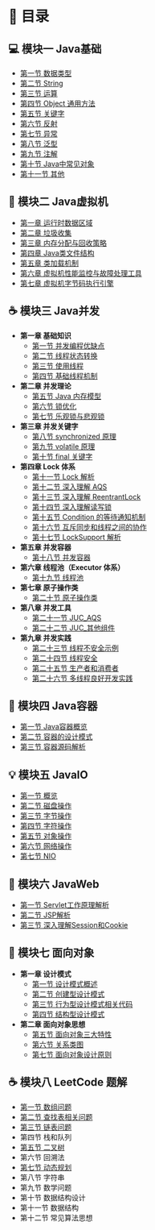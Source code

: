 # 📖 目录

## 💻 模块一 Java基础

- [第一节 数据类型](JavaBasics/00数据类型.md)
- [第二节 String](JavaBasics/01String.md)
- [第三节 运算](JavaBasics/02%E8%BF%90%E7%AE%97.md)
- [第四节 Object 通用方法](JavaBasics/03Object%E9%80%9A%E7%94%A8%E6%96%B9%E6%B3%95.md) 
- [第五节 关键字](JavaBasics/04%E5%85%B3%E9%94%AE%E5%AD%97.md) 
-  [第六节 反射](JavaBasics/05%E5%8F%8D%E5%B0%84.md)  
- [第七节 异常](JavaBasics/06%E5%BC%82%E5%B8%B8.md)  
- [第八节 泛型](JavaBasics/07%E6%B3%9B%E5%9E%8B.md) 
- [第九节 注解](JavaBasics/08%E6%B3%A8%E8%A7%A3.md)  
- [第十节 Java中常见对象](JavaBasics/09Java%E5%B8%B8%E8%A7%81%E5%AF%B9%E8%B1%A1.md)  
- [第十一节 其他](JavaBasics/10%E5%85%B6%E4%BB%96.md) 

## 🎨 模块二 Java虚拟机

- [第一章 运行时数据区域](JVM/00%E8%BF%90%E8%A1%8C%E6%97%B6%E6%95%B0%E6%8D%AE%E5%8C%BA%E5%9F%9F.md) 
- [第二章 垃圾收集](JVM/01%E5%9E%83%E5%9C%BE%E6%94%B6%E9%9B%86.md) 
- [第三章 内存分配与回收策略](JVM/02%E5%86%85%E5%AD%98%E5%88%86%E9%85%8D%E4%B8%8E%E5%9B%9E%E6%94%B6%E7%AD%96%E7%95%A5.md) 
- [第四章 Java类文件结构](JVM/03Java%E7%B1%BB%E6%96%87%E4%BB%B6%E7%BB%93%E6%9E%84.md)
- [第五章 类加载机制](JVM/04%E7%B1%BB%E5%8A%A0%E8%BD%BD%E6%9C%BA%E5%88%B6.md)
- [第六章 虚拟机性能监控与故障处理工具](JVM/05%E8%99%9A%E6%8B%9F%E6%9C%BA%E6%80%A7%E8%83%BD%E7%9B%91%E6%8E%A7%E5%92%8C%E6%95%85%E9%9A%9C%E5%A4%84%E7%90%86%E5%B7%A5%E5%85%B7.md) 
- [第七章 虚拟机字节码执行引擎](JVM/06%E8%99%9A%E6%8B%9F%E6%9C%BA%E5%AD%97%E8%8A%82%E7%A0%81%E6%89%A7%E8%A1%8C%E5%BC%95%E6%93%8E.md)  

## ☕️ 模块三 Java并发

- **第一章 基础知识**
  * [第一节 并发编程优缺点](Concurrency/00%E5%B9%B6%E5%8F%91%E7%BC%96%E7%A8%8B%E7%9A%84%E4%BC%98%E7%BC%BA%E7%82%B9.md) 
  * [第二节 线程状态转换](Concurrency/01%E7%BA%BF%E7%A8%8B%E7%8A%B6%E6%80%81%E8%BD%AC%E6%8D%A2.md) 
  * [第三节 使用线程](Concurrency/02%E4%BD%BF%E7%94%A8%E7%BA%BF%E7%A8%8B.md) 
  * [第四节 基础线程机制](Concurrency/03%E5%9F%BA%E7%A1%80%E7%BA%BF%E7%A8%8B%E6%9C%BA%E5%88%B6.md) 
- **第二章 并发理论**    
  * [第五节 Java 内存模型](Concurrency/04Java%E5%86%85%E5%AD%98%E6%A8%A1%E5%9E%8B.md)   
  * [第六节 锁优化](Concurrency/05%E9%94%81%E4%BC%98%E5%8C%96.md) 
  * [第七节 乐观锁与悲观锁](Concurrency/06%E4%B9%90%E8%A7%82%E9%94%81%E4%B8%8E%E6%82%B2%E8%A7%82%E9%94%81.md) 
- **第三章 并发关键字**
  * [第八节 synchronized 原理](Concurrency/06synchronized%E5%8E%9F%E7%90%86.md)
  * [第九节 volatile 原理](Concurrency/07volatile%E5%8E%9F%E7%90%86.md) 
  * [第十节 final 关键字](Concurrency/08final%E5%85%B3%E9%94%AE%E5%AD%97.md)  
- **第四章 Lock 体系**
  * [第十一节 Lock 解析](Concurrency/09Lock%E8%A7%A3%E6%9E%90.md)  
  * [第十二节 深入理解 AQS](Concurrency/10%E6%B7%B1%E5%85%A5%E7%90%86%E8%A7%A3AQS.md)  
  * [第十三节 深入理解 ReentrantLock](Concurrency/11%E6%B7%B1%E5%85%A5%E7%90%86%E8%A7%A3ReentrantLock.md) 
  * [第十四节 深入理解读写锁](Concurrency/12%E6%B7%B1%E5%85%A5%E7%90%86%E8%A7%A3%E8%AF%BB%E5%86%99%E9%94%81ReentrantReadWriteLock.md) 
  * [第十五节 Condition 的等待通知机制](Concurrency/13Condition%E7%9A%84await%E5%92%8Csignal%E7%AD%89%E5%BE%85%E9%80%9A%E7%9F%A5%E6%9C%BA%E5%88%B6.md) 
  * [第十六节 互斥同步和线程之间的协作](Concurrency/14%E4%BA%92%E6%96%A5%E5%90%8C%E6%AD%A5%E5%92%8C%E7%BA%BF%E7%A8%8B%E4%B9%8B%E9%97%B4%E7%9A%84%E5%8D%8F%E4%BD%9C..md) 
  * [第十七节 LockSupport 解析](Concurrency/15LockSupport%E8%A7%A3%E6%9E%90.md) 
- **第五章 并发容器**   
  * [ 第十八节 并发容器](Concurrency/16%E5%B9%B6%E5%8F%91%E5%AE%B9%E5%99%A8.md) 
- **第六章 线程池（Executor 体系）**    
  * [第十九节 线程池](Concurrency/17%E7%BA%BF%E7%A8%8B%E6%B1%A0.md) 
- **第七章 原子操作类**
  * [第二十节 原子操作类](Concurrency/19%E5%8E%9F%E5%AD%90%E6%93%8D%E4%BD%9C%E7%B1%BB.md)  
- **第八章 并发工具**   
  *  [第二十一节 JUC_AQS](Concurrency/20JUC_AQS.md) 
  * [第二十二节 JUC_其他组件](Concurrency/21JUC_%E5%85%B6%E4%BB%96%E7%BB%84%E4%BB%B6.md)  
- **第九章 并发实践**   
  * [第二十三节 线程不安全示例](Concurrency/22%E7%BA%BF%E7%A8%8B%E4%B8%8D%E5%AE%89%E5%85%A8%E7%A4%BA%E4%BE%8B.md) 
  *  [第二十四节 线程安全](Concurrency/23%E7%BA%BF%E7%A8%8B%E5%AE%89%E5%85%A8.md)
  * [第二十五节 生产者和消费者](Concurrency/24%E7%94%9F%E4%BA%A7%E8%80%85%E5%92%8C%E6%B6%88%E8%B4%B9%E8%80%85.md) 
  * [第二十六节 多线程良好开发实践](Concurrency/25%E5%A4%9A%E7%BA%BF%E7%A8%8B%E8%89%AF%E5%A5%BD%E5%BC%80%E5%8F%91%E5%AE%9E%E8%B7%B5.md)

## 🔨 模块四 Java容器

- [第一节 Java容器概览](JavaContainer/00Java%E5%AE%B9%E5%99%A8%E6%A6%82%E8%A7%88.md)
- [第二节 容器的设计模式](JavaContainer/01%E5%AE%B9%E5%99%A8%E4%B8%AD%E7%9A%84%E8%AE%BE%E8%AE%A1%E6%A8%A1%E5%BC%8F.md)
- [第三节 容器源码解析](JavaContainer/02%E5%AE%B9%E5%99%A8%E6%BA%90%E7%A0%81%E5%88%86%E6%9E%90.md)

## 💡 模块五 JavaIO

- [第一节 概览](JavaIO/00%E6%A6%82%E8%A7%88.md) 
- [第二节 磁盘操作](JavaIO/01%E7%A3%81%E7%9B%98%E6%93%8D%E4%BD%9C.md)  
- [第三节 字节操作](JavaIO/02%E5%AD%97%E8%8A%82%E6%93%8D%E4%BD%9C.md) 
- [第四节 字符操作](JavaIO/03%E5%AD%97%E7%AC%A6%E6%93%8D%E4%BD%9C.md)  
- [第五节 对象操作](JavaIO/04%E5%AF%B9%E8%B1%A1%E6%93%8D%E4%BD%9C.md)  
- [第六节 网络操作](JavaIO/05%E7%BD%91%E7%BB%9C%E6%93%8D%E4%BD%9C.md)  
- [第七节 NIO](JavaIO/06NIO.md)

## 📝 模块六 JavaWeb

- [第一节 Servlet工作原理解析](JavaWeb/00Servlet%E5%B7%A5%E4%BD%9C%E5%8E%9F%E7%90%86%E8%A7%A3%E6%9E%90.md)  
- [第二节 JSP解析](JavaWeb/01JSP%E8%A7%A3%E6%9E%90.md)
- [第三节 深入理解Session和Cookie](JavaWeb/02%E6%B7%B1%E5%85%A5%E7%90%86%E8%A7%A3Session%E5%92%8CCookie.md)

## 👫 模块七 面向对象

- **第一章 设计模式**
  * [第一节 设计模式概述](OO/00%E6%A6%82%E8%BF%B0.md) 
  * [第二节 创建型设计模式](OO/01%E5%88%9B%E5%BB%BA%E5%9E%8B.md)
  * [第三节 行为型设计模式相关代码](OO/src/code_01_activity)
  * [第四节 结构型设计模式](OO/03%E7%BB%93%E6%9E%84%E5%9E%8B.md) 
- **第二章 面向对象思想**
  *  [第五节 面向对象三大特性](OO/04%E9%9D%A2%E5%90%91%E5%AF%B9%E8%B1%A1%E4%B8%89%E5%A4%A7%E7%89%B9%E6%80%A7.md)  
  *  [第六节 关系类图](OO/05%E5%85%B3%E7%B3%BB%E7%B1%BB%E5%9B%BE.md) 
  * [第七节 面向对象设计原则](OO/06%E9%9D%A2%E5%90%91%E5%AF%B9%E8%B1%A1%E8%AE%BE%E8%AE%A1%E5%8E%9F%E5%88%99.md)

## ☕️ 模块八 LeetCode 题解

- [第一节 数组问题](LeetCode/1_数组问题.md)
- [第二节 查找表相关问题](LeetCode/2_查找表相关问题.md)
- [第三节 链表问题](LeetCode/3_链表问题.md)
- 第四节 栈和队列
- [第五节 二叉树](LeetCode/5_二叉树.md)
- 第六节 回溯法
- [第七节 动态规划](LeetCode/7_动态规划.md)
- 第八节 字符串
- 第九节 数学问题
- 第十节 数据结构设计
- 第十一节 数据结构
- 第十二节 常见算法思想